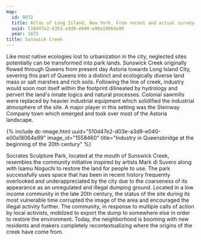 ```yaml
---
map:
  id: 9072
  title: Atlas of Long Island, New York. From recent and actual surveys and records
  uuid: 510d47e2-6353-a3d9-e040-e00a18064a99
  year: 1873
title: Sunswick Creek
---
```

Like most native ecologies lost to urbanization in the city, neglected sites potentially can be transformed into park lands. Sunswick Creek originally flowed through Queens from present day Astoria towards Long Island City, severing this part of Queens into a distinct and ecologically diverse land mass or salt marshes and rich soils. Following the line of creek, industry would soon root itself within the footprint dilineated by hydrology and pervert the land's innate logics and natural processes. Colonial sawmills were replaced by heavier industrial equipment which solidified the industrial atmosphere of the site. A major player in this setting was the Steinway Company town which emerged and took over most of the Astoria landscape.

<div>
{% include dc-image.html uuid="510d47e2-d03e-a3d9-e040-e00a18064a99" image_id="1558460" title="Industry in Queensbridge at the beginning of the 20th century" %}
</div>

Socrates Sculpture Park, located at the mouth of Sunswick Creek, resembles the community initiative inspired by artists Mark di Suvero along with Isamu Noguchi to restore the land for people to use. The park successfully uses space that has been in recent history frequently overlooked and underappreciated by the city due to the coarseness of its appearance as an unregulated and illegal dumping ground. Located in a low income community in the late 20th century, the status of the site during its most vulnerable time corrupted the image of the area and encouraged the illegal activity further. The community, in response to multiple calls of action by local activists, mobilzed to export the dump to somewhere else in order to restore the environment. Today, the neighborhood is booming with new residents and makers completely recontextualizing where the origins of the creek have come from.
